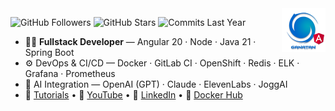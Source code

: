 <img src="./ui/ganatan-about-github.png" align="right" width="70" height="70" alt="logo ganatan">

![GitHub Followers](https://img.shields.io/badge/Followers-444-blue?style=flat-square&logo=github)
![GitHub Stars](https://img.shields.io/badge/★%20Stars-1.6k-blue?style=flat-square&logo=github)
![Commits Last Year](https://img.shields.io/badge/Commits-1909-blue?style=flat-square&logo=git)

- 🧑‍💻 **Fullstack Developer** — Angular 20 · Node · Java 21 · Spring Boot  
- ⚙️ DevOps & CI/CD — Docker · GitLab CI · OpenShift · Redis · ELK · Grafana · Prometheus
- 🤖 AI Integration — OpenAI (GPT) · Claude · ElevenLabs · JoggAI  
- 📘 [Tutorials](https://www.ganatan.com/en/tutorials) • 🎥 [YouTube](https://www.youtube.com/@ganatan) • 💼 [LinkedIn](https://www.linkedin.com/in/dannyganatan) • 🐳 [Docker Hub](https://hub.docker.com/u/ganatan)
